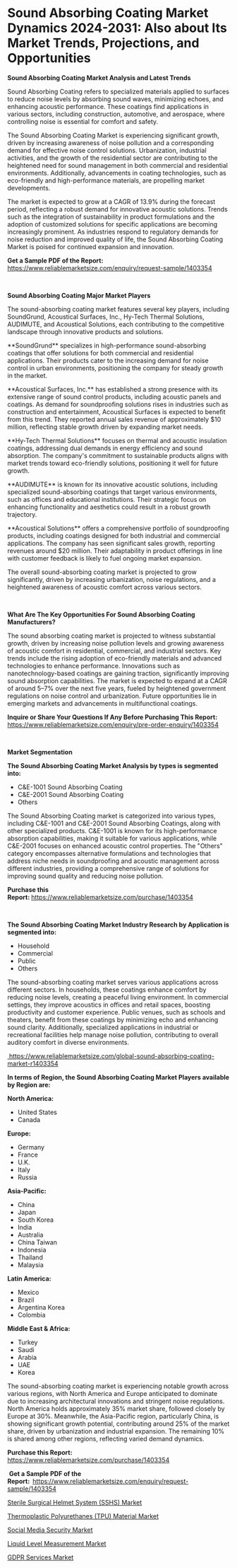 <p><h1>Sound Absorbing Coating Market Dynamics 2024-2031: Also about Its Market Trends, Projections, and Opportunities</h1></p><p><strong>Sound Absorbing Coating Market Analysis and Latest Trends</strong></p>
<p><p>Sound Absorbing Coating refers to specialized materials applied to surfaces to reduce noise levels by absorbing sound waves, minimizing echoes, and enhancing acoustic performance. These coatings find applications in various sectors, including construction, automotive, and aerospace, where controlling noise is essential for comfort and safety.</p><p>The Sound Absorbing Coating Market is experiencing significant growth, driven by increasing awareness of noise pollution and a corresponding demand for effective noise control solutions. Urbanization, industrial activities, and the growth of the residential sector are contributing to the heightened need for sound management in both commercial and residential environments. Additionally, advancements in coating technologies, such as eco-friendly and high-performance materials, are propelling market developments.</p><p>The market is expected to grow at a CAGR of 13.9% during the forecast period, reflecting a robust demand for innovative acoustic solutions. Trends such as the integration of sustainability in product formulations and the adoption of customized solutions for specific applications are becoming increasingly prominent. As industries respond to regulatory demands for noise reduction and improved quality of life, the Sound Absorbing Coating Market is poised for continued expansion and innovation.</p></p>
<p><strong>Get a Sample PDF of the Report:&nbsp;</strong> <a href="https://www.reliablemarketsize.com/enquiry/request-sample/1403354?utm_campaign=1506&utm_medium=2&utm_source=Github&utm_content=ia&utm_term=23102024&utm_id=sound-absorbing-coating">https://www.reliablemarketsize.com/enquiry/request-sample/1403354</a></p>
<p>&nbsp;</p>
<p><strong>Sound Absorbing Coating Major Market Players</strong></p>
<p><p>The sound-absorbing coating market features several key players, including SoundGrund, Acoustical Surfaces, Inc., Hy-Tech Thermal Solutions, AUDIMUTE, and Acoustical Solutions, each contributing to the competitive landscape through innovative products and solutions.</p><p>**SoundGrund** specializes in high-performance sound-absorbing coatings that offer solutions for both commercial and residential applications. Their products cater to the increasing demand for noise control in urban environments, positioning the company for steady growth in the market.</p><p>**Acoustical Surfaces, Inc.** has established a strong presence with its extensive range of sound control products, including acoustic panels and coatings. As demand for soundproofing solutions rises in industries such as construction and entertainment, Acoustical Surfaces is expected to benefit from this trend. They reported annual sales revenue of approximately $10 million, reflecting stable growth driven by expanding market needs.</p><p>**Hy-Tech Thermal Solutions** focuses on thermal and acoustic insulation coatings, addressing dual demands in energy efficiency and sound absorption. The company's commitment to sustainable products aligns with market trends toward eco-friendly solutions, positioning it well for future growth.</p><p>**AUDIMUTE** is known for its innovative acoustic solutions, including specialized sound-absorbing coatings that target various environments, such as offices and educational institutions. Their strategic focus on enhancing functionality and aesthetics could result in a robust growth trajectory.</p><p>**Acoustical Solutions** offers a comprehensive portfolio of soundproofing products, including coatings designed for both industrial and commercial applications. The company has seen significant sales growth, reporting revenues around $20 million. Their adaptability in product offerings in line with customer feedback is likely to fuel ongoing market expansion.</p><p>The overall sound-absorbing coating market is projected to grow significantly, driven by increasing urbanization, noise regulations, and a heightened awareness of acoustic comfort across various sectors.</p></p>
<p>&nbsp;</p>
<p><strong>What Are The Key Opportunities For Sound Absorbing Coating Manufacturers?</strong></p>
<p><p>The sound absorbing coating market is projected to witness substantial growth, driven by increasing noise pollution levels and growing awareness of acoustic comfort in residential, commercial, and industrial sectors. Key trends include the rising adoption of eco-friendly materials and advanced technologies to enhance performance. Innovations such as nanotechnology-based coatings are gaining traction, significantly improving sound absorption capabilities. The market is expected to expand at a CAGR of around 5–7% over the next five years, fueled by heightened government regulations on noise control and urbanization. Future opportunities lie in emerging markets and advancements in multifunctional coatings.</p></p>
<p><strong>Inquire or Share Your Questions If Any Before Purchasing This Report:</strong> <a href="https://www.reliablemarketsize.com/enquiry/pre-order-enquiry/1403354?utm_campaign=1506&utm_medium=2&utm_source=Github&utm_content=ia&utm_term=23102024&utm_id=sound-absorbing-coating">https://www.reliablemarketsize.com/enquiry/pre-order-enquiry/1403354</a></p>
<p>&nbsp;</p>
<p><strong>Market Segmentation</strong></p>
<p><strong>The Sound Absorbing Coating Market Analysis by types is segmented into:</strong></p>
<p><ul><li>C&E-1001 Sound Absorbing Coating</li><li>C&E-2001 Sound Absorbing Coating</li><li>Others</li></ul></p>
<p><p>The Sound Absorbing Coating market is categorized into various types, including C&E-1001 and C&E-2001 Sound Absorbing Coatings, along with other specialized products. C&E-1001 is known for its high-performance absorption capabilities, making it suitable for various applications, while C&E-2001 focuses on enhanced acoustic control properties. The "Others" category encompasses alternative formulations and technologies that address niche needs in soundproofing and acoustic management across different industries, providing a comprehensive range of solutions for improving sound quality and reducing noise pollution.</p></p>
<p><strong>Purchase this Report:&nbsp;</strong><a href="https://www.reliablemarketsize.com/purchase/1403354?utm_campaign=1506&utm_medium=2&utm_source=Github&utm_content=ia&utm_term=23102024&utm_id=sound-absorbing-coating">https://www.reliablemarketsize.com/purchase/1403354</a></p>
<p>&nbsp;</p>
<p><strong>The Sound Absorbing Coating Market Industry Research by Application is segmented into:</strong></p>
<p><ul><li>Household</li><li>Commercial</li><li>Public</li><li>Others</li></ul></p>
<p><p>The sound-absorbing coating market serves various applications across different sectors. In households, these coatings enhance comfort by reducing noise levels, creating a peaceful living environment. In commercial settings, they improve acoustics in offices and retail spaces, boosting productivity and customer experience. Public venues, such as schools and theaters, benefit from these coatings by minimizing echo and enhancing sound clarity. Additionally, specialized applications in industrial or recreational facilities help manage noise pollution, contributing to overall auditory comfort in diverse environments.</p></p>
<p><a href="https://www.reliablemarketsize.com/global-sound-absorbing-coating-market-r1403354?utm_campaign=1506&utm_medium=2&utm_source=Github&utm_content=ia&utm_term=23102024&utm_id=sound-absorbing-coating">&nbsp;https://www.reliablemarketsize.com/global-sound-absorbing-coating-market-r1403354</a></p>
<p><strong>In terms of Region, the Sound Absorbing Coating Market Players available by Region are:</strong></p>
<p>
    <p> <strong> North America: </strong>
        <ul>
            <li>United States</li>
            <li>Canada</li>
        </ul>
        </p> 
    <p> <strong> Europe: </strong>
        <ul>
            <li>Germany</li>
            <li>France</li>
            <li>U.K.</li>
            <li>Italy</li>
            <li>Russia</li>
        </ul>
        </p> 
    <p> <strong> Asia-Pacific: </strong>
        <ul>
            <li>China</li>
            <li>Japan</li>
            <li>South Korea</li>
            <li>India</li>
            <li>Australia</li>
            <li>China Taiwan</li>
            <li>Indonesia</li>
            <li>Thailand</li>
            <li>Malaysia</li>
        </ul>
        </p> 
    <p> <strong> Latin America: </strong>
        <ul>
            <li>Mexico</li>
            <li>Brazil</li>
            <li>Argentina Korea</li>
            <li>Colombia</li>
        </ul>
        </p> 
    <p> <strong> Middle East & Africa: </strong>
        <ul>
            <li>Turkey</li>
            <li>Saudi</li>
            <li>Arabia</li>
            <li>UAE</li>
            <li>Korea</li>
        </ul>
    </p>
    </p>
<p><p>The sound-absorbing coating market is experiencing notable growth across various regions, with North America and Europe anticipated to dominate due to increasing architectural innovations and stringent noise regulations. North America holds approximately 35% market share, followed closely by Europe at 30%. Meanwhile, the Asia-Pacific region, particularly China, is showing significant growth potential, contributing around 25% of the market share, driven by urbanization and industrial expansion. The remaining 10% is shared among other regions, reflecting varied demand dynamics.</p></p>
<p><strong>Purchase this Report: </strong><a href="https://www.reliablemarketsize.com/purchase/1403354?utm_campaign=1506&utm_medium=2&utm_source=Github&utm_content=ia&utm_term=23102024&utm_id=sound-absorbing-coating">https://www.reliablemarketsize.com/purchase/1403354</a></p>
<p>&nbsp;<strong>Get a Sample PDF of the Report:&nbsp;&nbsp;</strong><a href="https://www.reliablemarketsize.com/enquiry/request-sample/1403354?utm_campaign=1506&utm_medium=2&utm_source=Github&utm_content=ia&utm_term=23102024&utm_id=sound-absorbing-coating">https://www.reliablemarketsize.com/enquiry/request-sample/1403354</a></p>
<p><strong></strong></p>
<p><p><a href="https://github.com/malcomuppbi/Market-Research-Report-List-1/blob/main/sterile-surgical-helmet-system-sshs-market.md?utm_campaign=1506&utm_medium=2&utm_source=Github&utm_content=ia&utm_term=23102024&utm_id=sound-absorbing-coating">Sterile Surgical Helmet System (SSHS) Market</a></p><p><a href="https://github.com/jilliesetpw0/Market-Research-Report-List-1/blob/main/thermoplastic-polyurethanes-tpu-material-market.md?utm_campaign=1506&utm_medium=2&utm_source=Github&utm_content=ia&utm_term=23102024&utm_id=sound-absorbing-coating">Thermoplastic Polyurethanes (TPU) Material Market</a></p><p><a href="https://www.linkedin.com/pulse/insights-social-media-security-market-size-which-expanding-89-r1ssf?utm_campaign=1506&utm_medium=2&utm_source=Github&utm_content=ia&utm_term=23102024&utm_id=sound-absorbing-coating">Social Media Security Market</a></p><p><a href="https://issuu.com/reportprime-2/docs/liquid-level-measurement-market-siz_e3bf8f6de3dd2d?utm_campaign=1506&utm_medium=2&utm_source=Github&utm_content=ia&utm_term=23102024&utm_id=sound-absorbing-coating">Liquid Level Measurement Market</a></p><p><a href="https://www.linkedin.com/pulse/gdpr-services-market-size-share-growth-analysis-type-application-cov9f?utm_campaign=1506&utm_medium=2&utm_source=Github&utm_content=ia&utm_term=23102024&utm_id=sound-absorbing-coating">GDPR Services Market</a></p></p>